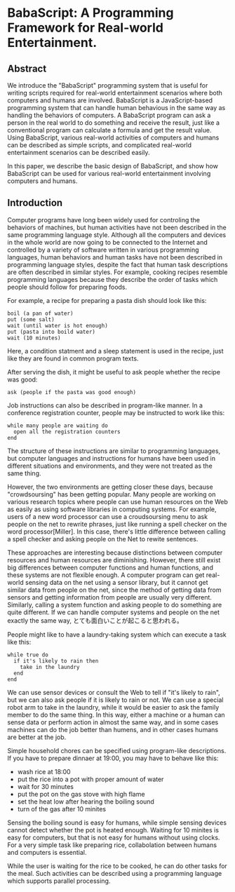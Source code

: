# BabaScript: A Programming Framework for Real-world Entertainment.

## Abstract

We introduce the "BabaScript" programming system that is useful for
writing scripts required for real-world entertainment scenarios
where both computers and humans are involved.
BabaScript is a JavaScript-based programming system that can handle
human behavious in the same way as handling the behaviors of computers.
A BabaScript program can ask a person in the real world to do something
and receive the result, just like
a conventional program can calculate a formula and get the result value.
Using BabaScript, various real-world activities of computers and humans
can be described as simple scripts,
and complicated real-world entertainment scenarios can be described
easily.

<!--
Conventional programming languages are designed for describing
the behaviors of computer systems, and not designed for describing
human behavious.

If a programming system can handle both computer resources and
humans in the similar way, various 



Using conventional programming languages,



Many recent programming systems support croudsourcing features
where computer programs can utilize human resources in the whole world,
computer resources and human resources are not fully integrated in
most of the systems.
Using the BabaScript system, all the computer activities and
human activities can be described in a powerful and simple
programming language, and

interactions required for real-world entertainment can be described

all the intelligent entities in the real world connected to the Internet
can be programmed in a consistent way.
-->

In this paper,
we describe the basic design of BabaScript, and
show how BabaScript can be used for
various real-world entertainment involving computers and humans.

## Introduction

Computer programs have long been widely used for
controling the behaviors of machines, but
human activities have not been described in the same
programming language style.
Although all the computers and devices in the whole world
are now going to be connected to the Internet and
controlled by a variety of software written in
various programming languages,
human behaviors and human tasks have not been
described in programming language styles, despite the fact that
human task descriptions are often described in similar styles.
For example, cooking recipes resemble programming languages
because they describe the order of tasks which 
people should follow for preparing foods.

For example, a recipe for preparing a pasta dish should look like this:

	boil (a pan of water)
	put (some salt)
	wait (until water is hot enough)
	put (pasta into boild water)
	wait (10 minutes)

Here, a condition statment and a sleep statement is used
in the recipe, just like they are found in common program texts.

After serving the dish, it might be useful to ask people whether
the recipe was good:

    ask (people if the pasta was good enough)
	
Job instructions can also be described in
program-like manner.
In a conference registration counter, people may be instructed
to work like this:

	while many people are waiting do
	  open all the registration counters
	end

The structure of these instructions are
similar to programming languages, but
computer languages and instructions for humans have been
used in different situations and environments, and they were
not treated as the same thing.

However, the two environments
are getting closer these days, because "crowdsoursing" has been
getting popular.
Many people are working on various research topics where
people can use human resources on the Web
as easily as using software libraries in computing systems.
For example,
users of a new word processor can use a croudsoursing
menu to ask people on the net to rewrite phrases,
just like
running a spell checker on the word processor[Miller].
In this case, there's little difference between
calling a spell checker and asking people on the
Net to rewite sentences.

These approaches are interesting because
distinctions between
computer resources and human resources are diminishing.
However, there still exist big differences between
computer functions and human functions, and
these systems are not flexible enough.
A computer program can get real-world sensing data on the net
using a sensor library,
but it cannot get similar data from people on the net,
since the method of getting data from sensors and
getting information from people are usually very different.
Similarly,
calling a system function and
asking people to do something are quite different.
If we can handle computer systems and people on the net
exactly the same way,
とても面白いことが起こると思われる。

People might like to have a laundry-taking system which can
execute a task like this:

    while true do
      if it's likely to rain then
        take in the laundry
      end
    end

We can use sensor devices or consult the Web to tell if
"it's likely to rain",
but we can also ask people if it is likely to rain or not.
We can use a special robot arm to take in the laundry,
while it would be easier to ask the family member to do the same thing.
In this way, 
either a machine or a human can sense data or perform action
in almost the same way, and
in some cases machines can do the job better than humens,
and in other cases humans are better at the job.

Simple household chores can be specified using
program-like descriptions.
If you have to prepare dinnaer at 19:00, 
you may have to behave like this:

- wash rice at 18:00
- put the rice into a pot with proper amount of water
- wait for 30 minutes
- put the pot on the gas stove with high flame
- set the heat low after hearing the boiling sound
- turn of the gas after 10 minites

Sensing the boiling sound is easy for humans, while simple 
sensing devices cannot detect whether the pot is heated enough.
Waiting for 10 minites is easy for computers, but that is
not easy for humans without using clocks.
For a very simple task like preparing rice,
collabolation between humans and computers is essential.
<!-- センシングは人間がやる -->

While the user is waiting for the rice to be cooked,
he can do other tasks for the meal.
Such activities can be described using a programming language
which supports parallel processing.


<!--
  しかしこれらはまだ限定的であり、できないことも多い
   [[[ユーザと機械が対等でない]]]
	ユーザからの 要求に応じて 機械が 動く
	機械からの 要求に応じて 人間が 行動する
   ある時刻にベルをならす(=機械を動)ことはできるが人間を起こす(=人間を行動)ことはできない
   人間のセンサを条件にすることができない
	すごく主観的なものをプログラミングに記述できない
	if 綺麗な景色を見たら then とか
  人間のセンシング行動やアクションも含めて完全に融合したプログラミング環境があれば面白い!
  -->
<!--  
 [[[例]]]
  [[[日常的な仕事の記述]]]
   [[[条件やアクションが人間でも機械でも同等]]]
   [[[if]]] 誰かいる [[[then]]] ドアを開ける
   [[[if]]] 雨がふる [[[then]]] 洗濯をとりこむ
   [[[if]]] 人が足りない [[[then]]] 応援を呼ぶ
   [[[if]]] Amazonが来た [[[then]]] メールする
   [[[if]]] ディスクが無い [[[then]]] 買う(Amazon/アキバ)
   [[[if]]] ビールが無い [[[then]]] 買う
   [[[if]]] 7時になる [[[then]]] 起きる
   7時になったらベルがなるのではなく 7時になったら起きる
   TODOリストとか目覚まし時計とかはプログラミングである
  [[[7時の夕食の用意]]]
   6時に米を洗う
   水と一緒に土鍋に入れて30分放置する
   火をつける
   [[[沸騰したら]]]弱火にする
   8分たったら火を止める
   その間に別の料理を用意する
   この場合、センサを人間がやってる (沸騰したら)
	if文の中身が人間のセンサ
   また並列プログラミングになってる
  [[[既存のシステムではこういう仕事をスクリプトとして記述することはできない]]]
  [[BABAScript]][[[だと楽勝]]]
   だとイイネ
 [[[方法 = プログラム上で人/コンピュータへの命令の区別をなくす]]]
  コンピュータのプログラムと人のプログラムが融合
   行動を人がやる場合と機械がやる場合 (action)
   条件を機械が認識する場合と人が認識する場合 (センサ/条件)
   どちらでも良い場合もある (e.g. 天気)
	「雨がふってきたら」は人間が判断しても機械判断でもよい
  人が得意なことや、人にしかできないことは人にやらせる
   現実のものを動かす
   人間だけが認識できるもの
	CAPTCHAとか
  コンピュータが得意なことはコンピュータにやらせる
   普通の計算とか
   モータを回すとか
  世の中のあらゆる手順や行動をプログラムとして記述する
  人間を機械と同じように記述できる
  
  綺麗な景色だと写真をとる
   みたいなことは人間にしかできない
   -->
  
  